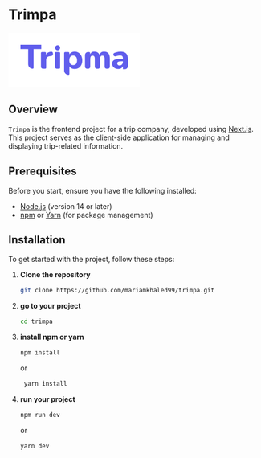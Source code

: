 # Trimpa

![Trimpa Logo](./public/logo.svg)

## Overview

`Trimpa` is the frontend project for a trip company, developed using [Next.js](https://nextjs.org/). This project serves as the client-side application for managing and displaying trip-related information.

## Prerequisites

Before you start, ensure you have the following installed:

- [Node.js](https://nodejs.org/) (version 14 or later)
- [npm](https://www.npmjs.com/) or [Yarn](https://yarnpkg.com/) (for package management)

## Installation

To get started with the project, follow these steps:

1. **Clone the repository**

   ```bash
   git clone https://github.com/mariamkhaled99/trimpa.git
   ```

2. **go to your project**

   ```bash
   cd trimpa
   ```

3. **install npm or yarn**

   ```bash
   npm install
   ```

   or

   ```bash
    yarn install
   ```

4. **run your project**

   ```bash
   npm run dev
   ```

   or

   ```bash
   yarn dev
   ```
